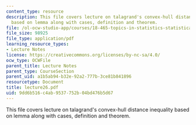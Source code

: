 ```yaml
---
content_type: resource
description: This file covers lecture on talagrand's convex-hull distance inequality
  based on lemma along with cases, definition and theorem.
file: /ol-ocw-studio-app/courses/18-465-topics-in-statistics-statistical-learning-theory-spring-2007/9dd6b516c4ab9537752b04bd476b5d67_lecture26.pdf
file_size: 98925
file_type: application/pdf
learning_resource_types:
- Lecture Notes
license: https://creativecommons.org/licenses/by-nc-sa/4.0/
ocw_type: OCWFile
parent_title: Lecture Notes
parent_type: CourseSection
parent_uid: a1b5ab94-b32e-92a2-777b-3ce81b841896
resourcetype: Document
title: lecture26.pdf
uid: 9dd6b516-c4ab-9537-752b-04bd476b5d67
---
```

This file covers lecture on talagrand's convex-hull distance inequality based on lemma along with cases, definition and theorem.